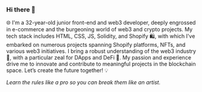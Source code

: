 ### Hi there 👋


🌐 I'm a 32-year-old junior front-end and web3 developer, deeply engrossed in e-commerce and the burgeoning world of web3 and crypto projects. My tech stack includes HTML, CSS, JS, Solidity, and Shopify 🛍️, with which I've embarked on numerous projects spanning Shopify platforms, NFTs, and various web3 initiatives. I bring a robust understanding of the web3 industry 🚀, with a particular zeal for DApps and DeFi 💸. My passion and experience drive me to innovate and contribute to meaningful projects in the blockchain space. Let’s create the future together! 💡

*Learn the rules like a pro so you can break them like an artist.*

